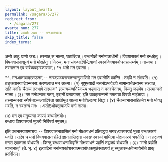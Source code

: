 ```yaml
---
layout: layout_avarta
permalink: /sagara/5/277
redirect_from:
  - /sagara/277
avarta_num: 277
title: आवर्तः २७७ -- मनआत्मवादः
skip_title: false
index_terms: 
---
```


अन्ये आहुः प्राणो जडः। तस्मात् स
नात्मा, घटादिवत्। बन्धमोक्षौ मनोमात्राधीनौ। विषयासक्तं मनो बन्धहेतुः। विषयवासनाशून्यं मनो मोक्षहेतुः। किञ्च, मनः संबन्धादेवेन्द्रियाणां
स्वस्वविषयावबोधनसामर्थ्यम्। नान्यथा। तस्मान्मन एव सर्वव्यवहारकारणम्।
*१ अतो मन एवात्मा।

<div class="footnote" markdown="1">
*१. मनआत्मवादखण्डनम् -- नारदपाञ्चरात्रतन्त्रानुसारिणो मन एवात्मेति
वदन्ति। तदपि न संभवति। (१) टङ्कवास्यादिवन्मनसः करणत्वान्न मन आत्मा।
(२) सुषुप्त्यादौ मसनोऽभावेऽपि सामान्यचैतन्यस्य सत्त्वात् सति मनसि चैतन्यं तदभावे
तदभावः" इत्यन्वयव्यतिरेकस्य भङ्गात् न मनश्चेतनम्, किन्तु जडमेव। तस्मान्मनो नात्मा।
(३) 'मम मनोऽन्यत्र गतम्, इदानीं प्रत्यागतम्' इति व्यवहारान्मनो ममताया विषयो
नाहंतायाः। तस्मान्मनसः स्थैर्यचाञ्चल्यादिवेत्ता साक्षीभूत आत्मा मनोविलक्षणः
सिद्धः। (४) चैतन्याभाससहितमेव मनो भोक्तृ भवति, न स्वतन्त्रं मनः
। अतोSभोक्तृत्वादपि मनो नात्मा।

(५) मन एव मनुष्याणां कारणं बन्धमोक्षयोः।  
बन्धाय विषयासक्तं मुक्त्यै निर्विषयं स्मृतम्॥

इति वचनास्यायमाशयः -- विषयवासनावासितं मनो मोक्षसाधनं प्रतिबद्ध्य जगदध्यासास्पदं भूत्वा बन्धकारणं भवति। तदेव च मनो विषयवासनारहितं ज्ञानप्राप्तिद्वारा मनसः
स्वरूपं बाधित्वा मोक्षकारणं भवतीति। न तद्वाक्यं मनस एवात्मतां बोधयति। किन्तु बन्धसाधनान्निवृत्तिं मोक्षसाधने प्रवृत्तिं तद्वाक्यं बोधयति। (६) "मनो ब्रह्मेति व्यजानात्"
(तै. भृ. ४) इत्यादिना मनोमयकोशस्यात्मत्वबोधकश्रुतेस्तात्पर्यं तु स्थूलारुन्धतीन्यायेनेति
प्राक् प्रदर्शितम्।
</div>

